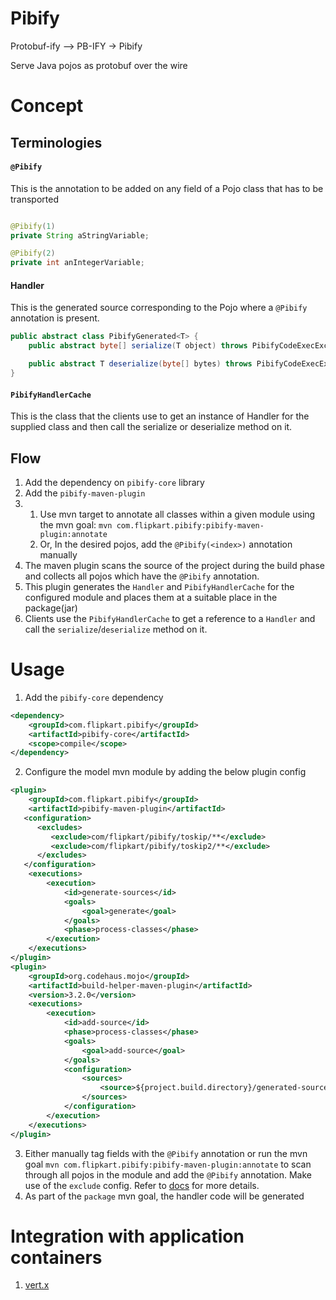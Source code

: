 # Pibify

Protobuf-ify --> PB-IFY -> Pibify

Serve Java pojos as protobuf over the wire

# Concept

## Terminologies

#### `@Pibify`
This is the annotation to be added on any field of a Pojo class that has to be transported

```java

@Pibify(1)
private String aStringVariable;

@Pibify(2)
private int anIntegerVariable;
```

#### Handler
This is the generated source corresponding to the Pojo where a `@Pibify` annotation is present.

```java
public abstract class PibifyGenerated<T> {
    public abstract byte[] serialize(T object) throws PibifyCodeExecException;

    public abstract T deserialize(byte[] bytes) throws PibifyCodeExecException;
}
```

#### `PibifyHandlerCache`
This is the class that the clients use to get an instance of Handler for the supplied class and then call the serialize or deserialize method on it.

## Flow

1. Add the dependency on `pibify-core` library
2. Add the `pibify-maven-plugin`
2.
   1. Use mvn target to annotate all classes within a given module using the mvn goal:
      `mvn com.flipkart.pibify:pibify-maven-plugin:annotate`
   1. Or, In the desired pojos, add the `@Pibify(<index>)` annotation manually
3. The maven plugin scans the source of the project during the build phase and collects all pojos which have the
   `@Pibify` annotation.
4. This plugin generates the `Handler` and `PibifyHandlerCache` for the configured module and places them at a suitable place in the package(jar)
5. Clients use the `PibifyHandlerCache` to get a reference to a `Handler` and call the `serialize`/`deserialize` method
   on it.


# Usage
1. Add the `pibify-core` dependency
```xml
<dependency>
    <groupId>com.flipkart.pibify</groupId>
    <artifactId>pibify-core</artifactId>
    <scope>compile</scope>
</dependency>

```
2. Configure the model mvn module by adding the below plugin config
```xml
<plugin>
    <groupId>com.flipkart.pibify</groupId>
    <artifactId>pibify-maven-plugin</artifactId>
   <configuration>
      <excludes>
         <exclude>com/flipkart/pibify/toskip/**</exclude>
         <exclude>com/flipkart/pibify/toskip2/**</exclude>
      </excludes>
   </configuration>
    <executions>
        <execution>
            <id>generate-sources</id>
            <goals>
                <goal>generate</goal>
            </goals>
            <phase>process-classes</phase>
        </execution>
    </executions>
</plugin>
<plugin>
    <groupId>org.codehaus.mojo</groupId>
    <artifactId>build-helper-maven-plugin</artifactId>
    <version>3.2.0</version>
    <executions>
        <execution>
            <id>add-source</id>
            <phase>process-classes</phase>
            <goals>
                <goal>add-source</goal>
            </goals>
            <configuration>
                <sources>
                    <source>${project.build.directory}/generated-sources/pibify</source>
                </sources>
            </configuration>
        </execution>
    </executions>
</plugin>
```

3. Either manually tag fields with the `@Pibify` annotation or run the mvn goal
   `mvn com.flipkart.pibify:pibify-maven-plugin:annotate` to scan through all pojos in the module and add the `@Pibify`
   annotation. Make use of the `exclude` config. Refer
   to [docs](https://maven.apache.org/plugins/maven-resources-plugin/examples/include-exclude.html) for more details.
4. As part of the `package` mvn goal, the handler code will be generated

# Integration with application containers

1. [vert.x](vertx.md)

